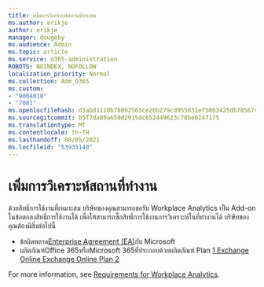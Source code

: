 ```yaml
---
title: เพิ่มการวิเคราะห์สถานที่ทํางาน
ms.author: erikje
author: erikje
manager: dougeby
ms.audience: Admin
ms.topic: article
ms.service: o365-administration
ROBOTS: NOINDEX, NOFOLLOW
localization_priority: Normal
ms.collection: Adm_O365
ms.custom:
- "9004018"
- "7081"
ms.openlocfilehash: d3abd1110b78092563ce26b279cd955d31ef5063425db78567c3cfd906007c0e
ms.sourcegitcommit: b5f7da89a650d2915dc652449623c78be6247175
ms.translationtype: MT
ms.contentlocale: th-TH
ms.lasthandoff: 08/05/2021
ms.locfileid: "53935140"
---
```

# <a name="add-workplace-analytics"></a>เพิ่มการวิเคราะห์สถานที่ทํางาน

ด้วยสิทธิ์การใช้งานที่เหมาะสม บริษัทของคุณสามารถขอรับ Workplace Analytics เป็น Add-on ในข้อตกลงสิทธิ์การใช้งานได้ เพื่อให้สามารถซื้อสิทธิ์การใช้งานการวิเคราะห์ในที่ทํางานได้ บริษัทของคุณต้องมีสิ่งต่อไปนี้ 

- ข้อผิดพลาด[Enterprise Agreement (EA)](https://docs.microsoft.com/workplace-analytics/setup/environment-requirements#enterprise-agreements)กับ Microsoft
- ผลิตภัณฑ์Office 365หรือMicrosoft 365ที่ประกอบด้วยผลิตภัณฑ์ Plan [1 Exchange Online Exchange Online Plan 2](https://docs.microsoft.com/workplace-analytics/setup/environment-requirements#exchange-online-plans)

For more information, see [Requirements for Workplace Analytics](https://docs.microsoft.com/workplace-analytics/setup/environment-requirements). 
